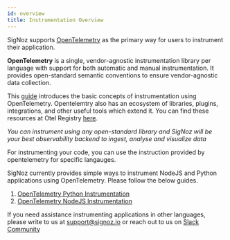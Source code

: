 ```yaml
---
id: overview
title: Instrumentation Overview
---
```


SigNoz supports [OpenTelemetry](https://opentelemetry.io/) as the primary way for users to instrument their application.

**OpenTelemetry** is a single, vendor-agnostic instrumentation library per language with support for both automatic and manual instrumentation. It provides open-standard semantic conventions to ensure vendor-agnostic data collection.

This [guide](https://opentelemetry.io/docs/concepts/instrumenting) introduces the basic concepts of instrumentation using OpenTelemetry. Opentelemtry also has an ecosystem of libraries, plugins, integrations, and other useful tools which extend it. You can find these resources at Otel Registry [here](https://opentelemetry.io/registry/).

_You can instrument using any open-standard library and SigNoz will be your best observability backend to ingest, analyse and visualize data_

For instrumenting your code, you can use the instruction provided by opentelemetry for specific langauges.

SigNoz currently provides simple ways to instrument NodeJS and Python applications using OpenTelemetry. Please follow the below guides.

1. [OpenTelemetry Python Instrumentation](/docs/instrumentation/python)
2. [OpenTelemetry NodeJS Instrumentation](/docs/instrumentation/nodejs)

If you need assistance instrumenting applications in other languages, please write to us at [support@signoz.io](mailto:support@signoz.io) or reach out to us on [Slack Community](https://join.slack.com/t/signoz-community/shared_invite/zt-lrjknbbp-J_mI13rlw8pGF4EWBnorJA)
